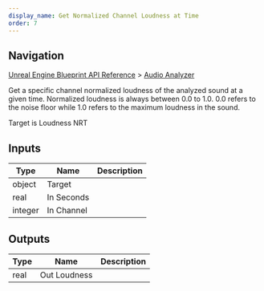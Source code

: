 ```yaml
---
display_name: Get Normalized Channel Loudness at Time
order: 7
---
```

## Navigation

[Unreal Engine Blueprint API Reference](https://dev.epicgames.com/documentation/en-us/unreal-engine/BlueprintAPI) > [Audio Analyzer](https://dev.epicgames.com/documentation/en-us/unreal-engine/BlueprintAPI/AudioAnalyzer)

Get a specific channel normalized loudness of the analyzed sound at a given time. Normalized
loudness is always between 0.0 to 1.0. 0.0 refers to the noise floor while 1.0 refers to the
maximum loudness in the sound.

Target is Loudness NRT

## Inputs

| Type | Name | Description |
| --- | --- | --- |
| object | Target |  |
| real | In Seconds |  |
| integer | In Channel |  |

## Outputs

| Type | Name | Description |
| --- | --- | --- |
| real | Out Loudness |  |

